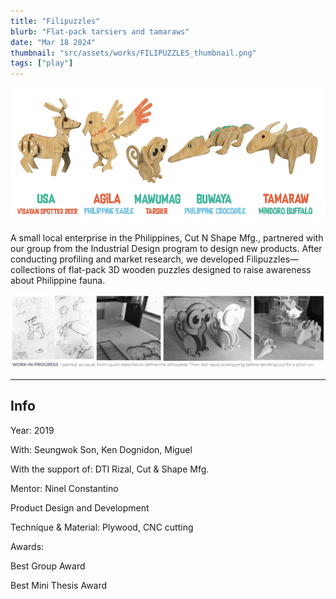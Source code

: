 ```yaml
---
title: "Filipuzzles"
blurb: "Flat-pack tarsiers and tamaraws"
date: "Mar 18 2024"
thumbnail: "src/assets/works/FILIPUZZLES_thumbnail.png"
tags: ["play"]
---
```


![Filipuzzles](src/assets/works/FILIPUZZLES_main.png)

A small local enterprise in the Philippines, Cut N Shape Mfg., partnered with our group from the Industrial Design program to design new products. After conducting profiling and market research, we developed Filipuzzles—collections of flat-pack 3D wooden puzzles designed to raise awareness about Philippine fauna.

![Filipuzzles](src/assets/works/FILIPUZZLES_wip.jpg)

---

## Info

Year: 2019

With: Seungwok Son, Ken Dognidon, Miguel

With the support of: DTI Rizal, Cut & Shape Mfg.

Mentor: Ninel Constantino

Product Design and Development

Technique & Material: Plywood, CNC cutting

Awards:

Best Group Award

Best Mini Thesis Award

